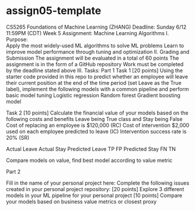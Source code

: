 # assign05-template

CS5265 Foundations of Machine Learning (ZHANG)
Deadline: Sunday 6/12 11:59PM (CDT) 
Week 5 Assignment: Machine Learning Algorithms
I. Purpose:  
Apply the most widely-used ML algorithms to solve ML problems
Learn to improve model performance through tuning and optimization
II. Grading and Submission 
The assignment will be evaluated in a total of 60 points
The assignment is in the form of a GitHub repository
Work must be completed by the deadline stated above
III. Tasks: 
Part 1 
Task 1 [20 points] Using the starter code provided in this repo to predict whether an employee will leave their current position at the end of the time period (set Leave as the True label), implement the following models with a common pipeline and perform basic model tuning
Logistic regression
Random forest
Gradient boosting model

Task 2 [10 points] Calculate the financial value of your models based on the following costs and benefits
Leave being True class and Stay being False 
Cost of replacing an employee is $120,000 (RC)
Cost of intervention $2,000 used on each employee predicted to leave (IC) 
Intervention success rate is 20% (SR)
	


Actual Leave
Actual Stay
Predicted Leave
TP
FP
Predicted Stay
FN
TN


Compare models on value, find best model according to value metric

Part 2

Fill in the name of your personal project here:
Complete the following issues created in your personal project repository:
[20 points] Explore 3 different models in your ML pipeline for your personal project
[10 points] Compare your models based on business value metrics or closest proxy

